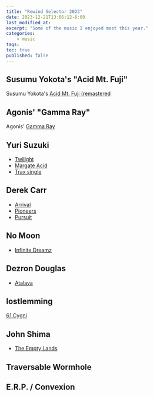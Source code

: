 ```yaml
---
title: "Rewind Selector 2023"
date: 2023-12-21T13:06:12-6:00
last_modified_at:   
excerpt: "Some of the music I enjoyed most this year."  
categories: 
    - music  
tags: 
toc: true
published: false
---
```


## Susumu Yokota's "Acid Mt. Fuji"  

Susumu Yokota's [Acid Mt. Fuji (remastered]( )  

## Agonis' "Gamma Ray"  

Agonis' [Gamma Ray]( )  

## Yuri Suzuki  

- [Twilight]( )  
- [Margate Acid]( )  
- [Trax single]( )  

## Derek Carr  

- [Arrival]( )  
- [Pioneers]( )  
- [Pursuit]( )  

## No Moon  

- [Infinite Dreamz]( )  

## Dezron Douglas  

- [Atalaya]( )  

## lostlemming  

[61 Cygni]( )  

## John Shima  

- [The Empty Lands]( )  

## Traversable Wormhole  

## E.R.P. / Convexion  

